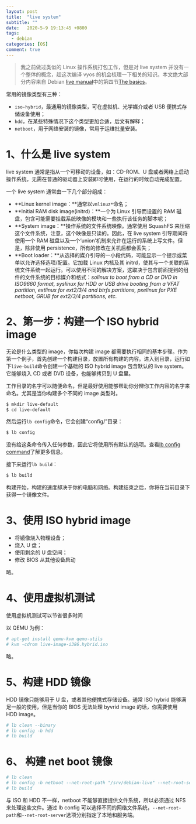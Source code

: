 ```yaml
---
layout: post
title:  "live system"
subtitle: ""
date:   2020-5-9 19:13:45 +0800
tags:
  - debian
categories: [OS]
comment: true
---
```


> 我之前做过类似的 Linux 操作系统打包工作，但是对 live system 并没有一个整体的概念，趁这次编译 vyos 的机会梳理一下相关的知识。本文绝大部分内容来自 Debian [live manual](https://live-team.pages.debian.net/live-manual/html/live-manual/index.en.html)中的第四节[The basics](https://live-team.pages.debian.net/live-manual/html/live-manual/the-basics.en.html#the-basics)。

常用的镜像类型有三种：

- `iso-hybrid`，最通用的镜像类型，可在虚拟机、光学媒介或者 USB 便携式存储设备使用；
- `hdd`，在某些特殊情况下这个类型更加合适，后文有解释；
- `netboot`，用于网络安装的镜像，常用于运维批量安装。
<!-- more -->
# 1、什么是 live system

live system 通常是指从一个可移动的设备，如：CD-ROM、U 盘或者网络上启动操作系统，无需在普通的驱动器上安装即可使用，在运行的时候自动完成配置。

一个 live system 通常由一下几个部分组成：

- **Linux kernel image：**通常以`vmlinuz*`命名；
- **Initial RAM disk image(initrd)：**一个为 Linux 引导而设置的 RAM 磁盘，包含可能需要挂载系统映像的模块和一些执行该任务的脚本呢；
- **System image：**操作系统的文件系统映像。通常使用 SquashFS 来压缩这个文件系统，注意，这个映像是只读的。因此，在 live system 引导期间将使用一个 RAM 磁盘以及一个‘union’机制来允许在运行的系统上写文件。但是，除非使用 persistence，所有的修改在关机后都会丢失；
- **Boot loader：**从选择的媒介引导的一小段代码，可能显示一个提示或菜单以允许选择选项/配置。它加载 Linux 内核及其 initrd，使其与一个关联的系统文件系统一起运行。可以使用不同的解决方案，这取决于包含前面提到的组件的文件系统的目标媒介和格式：*solinux to boot from a CD or DVD in ISO9660 format, syslinux for HDD or USB drive booting from a VFAT partition, extlinux for ext2/3/4 and btrfs partitions, pxelinux for PXE netboot, GRUB for ext2/3/4 partitions, etc.*

# 2、第一步：构建一个 ISO hybrid image

无论是什么类型的 image，你每次构建 image 都需要执行相同的基本步骤。作为第一个例子，首先创建一个构建目录，放置所有构建的内容。进入到目录，运行如下`live-build`命令创建一个基础的 ISO hybrid image 包含默认的 live system。它能够烧入 CD 或者 DVD 设备，也能够拷贝到 U 盘里。

工作目录的名字可以随便命名，但是最好使用能够帮助你分辨你工作内容的名字来命名。尤其是当你构建多个不同的 image 类型时。

```bash
$ mkdir live-default
$ cd live-default
```

然后运行`lb config`命令，它会创建“config/”目录：

```bash
$ lb config
```

没有给这条命令传入任何参数，因此它将使用所有默认的选项。查看[lb config command](https://live-team.pages.debian.net/live-manual/html/live-manual/overview-of-tools.en.html#lb-config)了解更多信息。

接下来运行`lb build`：

```bash
$ lb build
```

构建开始，构建的速度却决于你的电脑和网络。构建结束之后，你将在当前目录下获得一个镜像文件。

# 3、使用 ISO hybrid image

- 将镜像烧入物理设备；
- 烧入 U 盘；
- 使用剩余的 U 盘空间；
- 修改 BIOS 从其他设备启动

略。

# 4、使用虚拟机测试

使用虚拟机测试可以节省很多时间

以 QEMU 为例：

```bash
# apt-get install qemu-kvm qemu-utils
# kvm -cdrom live-image-i386.hybrid.iso
```

略。

# 5、构建 HDD 镜像

HDD 镜像只能够用于 U 盘，或者其他便携式存储设备。通常 ISO hybrid 能够满足一般的使用，但是当你的 BIOS 无法处理 byvrid image 的话，你需要使用 HDD image。

```bash
# lb clean --binary
# lb config -b hdd
# lb build
```

# 6、 构建 net boot 镜像

```bash
# lb clean
# lb config -b netboot --net-root-path "/srv/debian-live" --net-root-server "192.168.0.2"
# lb build
```

与 ISO 和 HDD 不一样，netboot 不能够直接提供文件系统，所以必须通过 NFS 来处理这些文件。通过 lb config 可以选择不同的网络文件系统，`--net-root-path`和`--net-root-server`选项分别指定了本地和服务端。